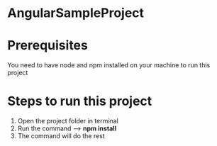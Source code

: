 # AngularSampleProject

# Prerequisites

You need to have node and npm installed on your machine to run this project


# Steps to run this project

1. Open the project folder in terminal
2. Run the command -->   <b>npm install</b>
3. The command will do the rest
 
